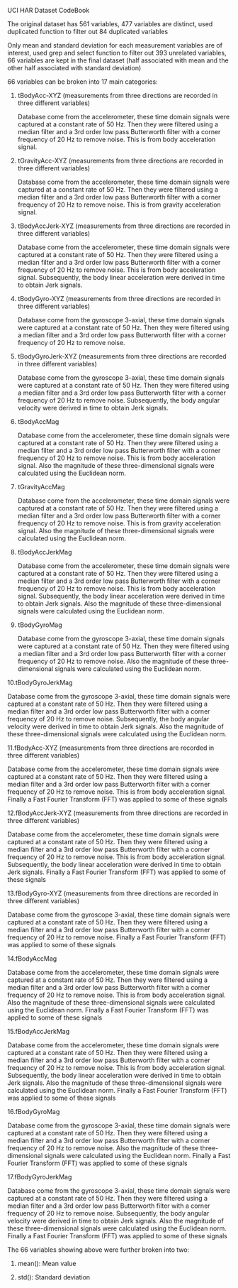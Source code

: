 UCI HAR Dataset CodeBook

The original dataset has 561 variables, 477 variables are distinct, used duplicated function to filter out 84 duplicated variables

Only mean and standard deviation for each measurement variables are of interest, used grep and select function to filter out 393 unrelated
variables, 66 variables are kept in the final dataset (half associated with mean and the other half associated with standard deviation)

66 variables can be broken into 17 main categories:

1. tBodyAcc-XYZ (measurements from three directions are recorded in three different variables)

   Database come from the accelerometer, these time domain signals were captured at a constant rate of 50 Hz.
   Then they were filtered using a median filter and a 3rd order low pass Butterworth filter with a corner frequency of 20 Hz to remove noise.
   This is from body acceleration signal.

2. tGravityAcc-XYZ (measurements from three directions are recorded in three different variables)

   Database come from the accelerometer, these time domain signals were captured at a constant rate of 50 Hz.
   Then they were filtered using a median filter and a 3rd order low pass Butterworth filter with a corner frequency of 20 Hz to remove noise.
   This is from gravity acceleration signal.

3. tBodyAccJerk-XYZ (measurements from three directions are recorded in three different variables)

   Database come from the accelerometer, these time domain signals were captured at a constant rate of 50 Hz.
   Then they were filtered using a median filter and a 3rd order low pass Butterworth filter with a corner frequency of 20 Hz to remove noise.
   This is from body acceleration signal.
   Subsequently, the body linear acceleration were derived in time to obtain Jerk signals.

4. tBodyGyro-XYZ (measurements from three directions are recorded in three different variables)

   Database come from the gyroscope 3-axial, these time domain signals were captured at a constant rate of 50 Hz.
   Then they were filtered using a median filter and a 3rd order low pass Butterworth filter with a corner frequency of 20 Hz to remove noise.
   
5. tBodyGyroJerk-XYZ (measurements from three directions are recorded in three different variables)

   Database come from the gyroscope 3-axial, these time domain signals were captured at a constant rate of 50 Hz.
   Then they were filtered using a median filter and a 3rd order low pass Butterworth filter with a corner frequency of 20 Hz to remove noise.
   Subsequently, the body angular velocity were derived in time to obtain Jerk signals.

6. tBodyAccMag

   Database come from the accelerometer, these time domain signals were captured at a constant rate of 50 Hz.
   Then they were filtered using a median filter and a 3rd order low pass Butterworth filter with a corner frequency of 20 Hz to remove noise.
   This is from body acceleration signal.
   Also the magnitude of these three-dimensional signals were calculated using the Euclidean norm.

7. tGravityAccMag
   
   Database come from the accelerometer, these time domain signals were captured at a constant rate of 50 Hz.
   Then they were filtered using a median filter and a 3rd order low pass Butterworth filter with a corner frequency of 20 Hz to remove noise.
   This is from gravity acceleration signal.
   Also the magnitude of these three-dimensional signals were calculated using the Euclidean norm.

8. tBodyAccJerkMag

   Database come from the accelerometer, these time domain signals were captured at a constant rate of 50 Hz.
   Then they were filtered using a median filter and a 3rd order low pass Butterworth filter with a corner frequency of 20 Hz to remove noise.
   This is from body acceleration signal.
   Subsequently, the body linear acceleration were derived in time to obtain Jerk signals.
   Also the magnitude of these three-dimensional signals were calculated using the Euclidean norm.

9. tBodyGyroMag

   Database come from the gyroscope 3-axial, these time domain signals were captured at a constant rate of 50 Hz.
   Then they were filtered using a median filter and a 3rd order low pass Butterworth filter with a corner frequency of 20 Hz to remove noise.
   Also the magnitude of these three-dimensional signals were calculated using the Euclidean norm.

10.tBodyGyroJerkMag

   Database come from the gyroscope 3-axial, these time domain signals were captured at a constant rate of 50 Hz.
   Then they were filtered using a median filter and a 3rd order low pass Butterworth filter with a corner frequency of 20 Hz to remove noise.
   Subsequently, the body angular velocity were derived in time to obtain Jerk signals.
   Also the magnitude of these three-dimensional signals were calculated using the Euclidean norm.

11.fBodyAcc-XYZ (measurements from three directions are recorded in three different variables)

   Database come from the accelerometer, these time domain signals were captured at a constant rate of 50 Hz.
   Then they were filtered using a median filter and a 3rd order low pass Butterworth filter with a corner frequency of 20 Hz to remove noise.
   This is from body acceleration signal.
   Finally a Fast Fourier Transform (FFT) was applied to some of these signals

12.fBodyAccJerk-XYZ (measurements from three directions are recorded in three different variables)

   Database come from the accelerometer, these time domain signals were captured at a constant rate of 50 Hz.
   Then they were filtered using a median filter and a 3rd order low pass Butterworth filter with a corner frequency of 20 Hz to remove noise.
   This is from body acceleration signal.
   Subsequently, the body linear acceleration were derived in time to obtain Jerk signals.
   Finally a Fast Fourier Transform (FFT) was applied to some of these signals

13.fBodyGyro-XYZ (measurements from three directions are recorded in three different variables)

   Database come from the gyroscope 3-axial, these time domain signals were captured at a constant rate of 50 Hz.
   Then they were filtered using a median filter and a 3rd order low pass Butterworth filter with a corner frequency of 20 Hz to remove noise.
   Finally a Fast Fourier Transform (FFT) was applied to some of these signals

14.fBodyAccMag

   Database come from the accelerometer, these time domain signals were captured at a constant rate of 50 Hz.
   Then they were filtered using a median filter and a 3rd order low pass Butterworth filter with a corner frequency of 20 Hz to remove noise.
   This is from body acceleration signal.
   Also the magnitude of these three-dimensional signals were calculated using the Euclidean norm.
   Finally a Fast Fourier Transform (FFT) was applied to some of these signals

15.fBodyAccJerkMag

   Database come from the accelerometer, these time domain signals were captured at a constant rate of 50 Hz.
   Then they were filtered using a median filter and a 3rd order low pass Butterworth filter with a corner frequency of 20 Hz to remove noise.
   This is from body acceleration signal.
   Subsequently, the body linear acceleration were derived in time to obtain Jerk signals.
   Also the magnitude of these three-dimensional signals were calculated using the Euclidean norm.
   Finally a Fast Fourier Transform (FFT) was applied to some of these signals

16.fBodyGyroMag

   Database come from the gyroscope 3-axial, these time domain signals were captured at a constant rate of 50 Hz.
   Then they were filtered using a median filter and a 3rd order low pass Butterworth filter with a corner frequency of 20 Hz to remove noise.
   Also the magnitude of these three-dimensional signals were calculated using the Euclidean norm.
   Finally a Fast Fourier Transform (FFT) was applied to some of these signals

17.fBodyGyroJerkMag

   Database come from the gyroscope 3-axial, these time domain signals were captured at a constant rate of 50 Hz.
   Then they were filtered using a median filter and a 3rd order low pass Butterworth filter with a corner frequency of 20 Hz to remove noise.
   Subsequently, the body angular velocity were derived in time to obtain Jerk signals.
   Also the magnitude of these three-dimensional signals were calculated using the Euclidean norm.
   Finally a Fast Fourier Transform (FFT) was applied to some of these signals

The 66 variables showing above were further broken into two:

1. mean(): Mean value

2. std(): Standard deviation 
   
   

   
   